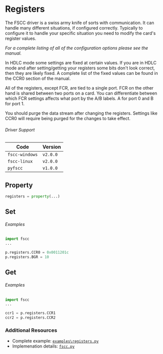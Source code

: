 # Registers

The FSCC driver is a swiss army knife of sorts with communication. It can
handle many different situations, if configured correctly. Typically to
configure it to handle your specific situation you need to modify the card's
register values.

_For a complete listing of all of the configuration options please see the 
manual._

In HDLC mode some settings are fixed at certain values. If you are in
HDLC mode and after setting/getting your registers some bits don't look correct,
then they are likely fixed. A complete list of the fixed values can be found in 
the CCR0 section of the manual.

All of the registers, except FCR, are tied to a single port. FCR on the other hand 
is shared between two ports on a card. You can differentiate between which FCR 
settings affects what port by the A/B labels. A for port 0 and B for port 1.

You should purge the data stream after changing the registers.
Settings like CCR0 will require being purged for the changes to take 
effect.

###### Driver Support
| Code           | Version
| -------------- | --------
| `fscc-windows` | `v2.0.0` 
| `fscc-linux`   | `v2.0.0` 
| `pyfscc`       | `v1.0.0`


## Property
```python
registers = property(...)
```


## Set
###### Examples
```python
import fscc
...

p.registers.CCR0 = 0x0011201c
p.registers.BGR = 10
```


## Get
###### Examples
```python
import fscc
...

ccr1 = p.registers.CCR1
ccr2 = p.registers.CCR2
```


### Additional Resources
- Complete example: [`examples\registers.py`](https://github.com/commtech/pyfscc/blob/master/examples/registers.py)
- Implemenation details: [`fscc.py`](https://github.com/commtech/pyfscc/blob/master/fscc.py)
